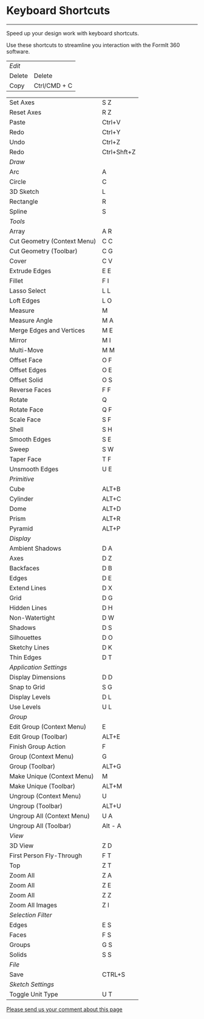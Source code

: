 # Keyboard Shortcuts

----

Speed up your design work with keyboard shortcuts.

Use these shortcuts to streamline you interaction with the FormIt 360 software.

| | |
| ---- | ---- |
| *Edit*   |     |
| Delete   |  Delete   |
| Copy   |  Ctrl/CMD + C   |


| | |
| ---- | ---- |
| Set Axes   |  S Z   |
| Reset Axes   |  R Z   |
| Paste   |  Ctrl+V   |
| Redo   |  Ctrl+Y   |
| Undo   |  Ctrl+Z   |
| Redo   |  Ctrl+Shft+Z   |
| *Draw*   |     |
| Arc   |  A   |
| Circle   |  C   |
| 3D Sketch   |  L   |
| Rectangle   |  R   |
| Spline   |  S   |
| *Tools*   |     |
| Array   |  A R   |
| Cut Geometry (Context Menu)   |  C C   |
| Cut Geometry (Toolbar)   |  C G   |
| Cover   |  C V   |
| Extrude Edges   |  E E   |
| Fillet   |  F I   |
| Lasso Select   |  L L   |
| Loft Edges   |  L O   |
| Measure   |  M   |
| Measure Angle   |  M A   |
| Merge Edges and Vertices   |  M E   |
| Mirror   |  M I   |
| Multi-Move   |  M M   |
| Offset Face   |  O F   |
| Offset Edges   |  O E   |
| Offset Solid   |  O S   |
| Reverse Faces   |  F F   |
| Rotate   |  Q   |
| Rotate Face   |  Q F   |
| Scale Face   |  S F   |
| Shell   |  S H   |
| Smooth Edges   |  S E   |
| Sweep   |  S W   |
| Taper Face   |  T F   |
| Unsmooth Edges   |  U E   |
| *Primitive*   |     |
| Cube   |  ALT+B   |
| Cylinder   |  ALT+C   |
| Dome   |  ALT+D   |
| Prism   |  ALT+R   |
| Pyramid   |  ALT+P   |
| *Display*   |     |
| Ambient Shadows   |  D A   |
| Axes   |  D Z   |
| Backfaces   |  D B   |
| Edges   |  D E   |
| Extend Lines   |  D X   |
| Grid   |  D G   |
| Hidden Lines   |  D H   |
| Non-Watertight   |  D W   |
| Shadows   |  D S   |
| Silhouettes   |  D O   |
| Sketchy Lines   |  D K   |
| Thin Edges   |  D T   |
| *Application Settings*   |     |
| Display Dimensions   |  D D   |
| Snap to Grid   |  S G   |
| Display Levels   |  D L   |
| Use Levels   |  U L   |
| *Group*   |     |
| Edit Group (Context Menu)   |  E   |
| Edit Group (Toolbar)   |  ALT+E   |
| Finish Group Action   |  F   |
| Group (Context Menu)   |  G   |
| Group (Toolbar)   |  ALT+G   |
| Make Unique (Context Menu)   |  M   |
| Make Unique (Toolbar)   |  ALT+M   |
| Ungroup (Context Menu)   |  U   |
| Ungroup (Toolbar)   |  ALT+U   |
| Ungroup All (Context Menu)   |  U A   |
| Ungroup All (Toolbar)   |  Alt - A   |
| *View*   |     |
| 3D View   |  Z D   |
| First Person Fly-Through   |  F T   |
| Top   |  Z T   |
| Zoom All   |  Z A   |
| Zoom All   |  Z E   |
| Zoom All   |  Z Z   |
| Zoom All Images   |  Z I   |
| *Selection Filter*   |     |
| Edges   |  E S   |
| Faces   |  F S   |
| Groups   |  G S   |
| Solids   |   S S   |
| *File*   |     |
| Save   |  CTRL+S   |
| *Sketch Settings*   |     |
| Toggle Unit Type   |  U T   |

[Please send us your comment about this page](#)